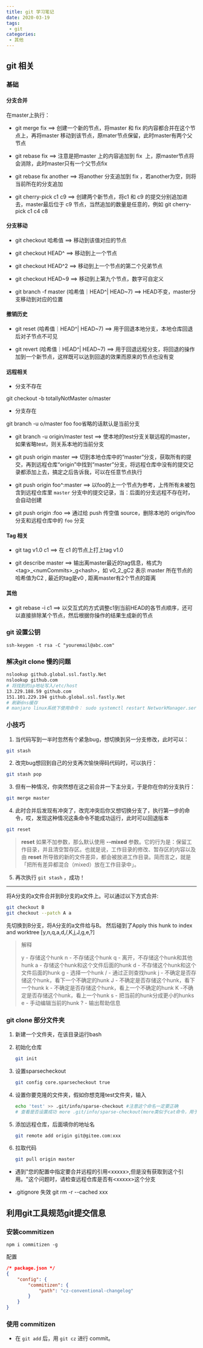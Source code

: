 ```yaml
---
title: git 学习笔记
date: 2020-03-19
tags:
 - git
categories:
 - 其他
---
```


## git 相关

### 基础

#### 分支合并

在master上执行：

- git merge fix ==> 创建一个新的节点，将master 和 fix 的内容都合并在这个节点上，再将master 移动到该节点，原mater节点保留，此时master有两个父节点

- git rebase fix ==> 注意是把master 上的内容追加到 fix  上，原master节点将会消除，此时master只有一个父节点fix
- git rebase fix another ==>  将another  分支追加到 fix ，若another为空，则将当前所在的分支追加
- git cherry-pick c1 c9 ==> 创建两个新节点，将c1 和 c9 的提交分别追加进去，master最后位于 c9 节点，当然追加的数量是任意的，例如 git cherry-pick c1 c4 c8

#### 分支移动

- git checkout 哈希值  ==> 移动到该值对应的节点

- git checkout HEAD^ ==> 移动到上一个节点

- git checkout HEAD^2 ==> 移动到上一个节点的第二个兄弟节点

- git checkout HEAD~9 ==> 移动到上第九个节点，数字可自定义

- git branch -f master (哈希值｜HEAD^| HEAD~7) ==> HEAD不变，master分支移动到对应的位置

#### 撤销历史

- git reset  (哈希值｜HEAD^| HEAD~7)  ==> 用于回退本地分支，本地仓库回退后对子节点不可见

- git revert  (哈希值｜HEAD^| HEAD~7)  ==> 用于回退远程分支，将回退的操作加到一个新节点，这样既可以达到回退的效果而原来的节点也没有变

#### 远程相关

- 分支不存在

git checkout -b totallyNotMaster o/master

- 分支存在

git branch -u o/master foo   foo省略的话默认是当前分支

- git branch -u origin/master test ==> 使本地的test分支关联远程的master，如果省略test，则关系本地的当前分支

- git push origin master ==> 切到本地仓库中的“master”分支，获取所有的提交，再到远程仓库“origin”中找到“master”分支，将远程仓库中没有的提交记录都添加上去，搞定之后告诉我，可以在任意节点执行

- git push origin foo^:master ==> 以foo的上一个节点为参考，上传所有未被包含到远程仓库里 `master` 分支中的提交记录，当：后面的分支远程不存在时，会自动创建

- git push origin :foo ==> 通过给 push 传空值 source，删除本地的 origin/foo 分支和远程仓库中的 `foo` 分支

#### Tag 相关

- git tag v1.0 c1 ==> 在 c1 的节点上打上tag v1.0

- git describe master ==>  输出离master最近的tag信息，格式为\<tag>_\<numCommits>_g\<hash>，如 v0_2_gC2 表示 master 所在节点的哈希值为C2 , 最近的tag是v0 , 距离master有2个节点的距离

#### 其他

- git rebase -i c1  ==> 以交互式的方式调整c1到当前HEAD的各节点顺序，还可以直接排除某个节点，然后根据你操作的结果生成新的节点


### git 设置公钥

`ssh-keygen -t rsa -C "youremail@abc.com"`

### 解决git clone 慢的问题

```bash
nslookup github.global.ssl.fastly.Net
nslookup github.com
# 将找到的ip地址写入/etc/host
13.229.188.59 github.com
151.101.229.194 github.global.ssl.fastly.Net
# 刷新dns缓存
# manjaro linux系统下使用命令： sudo systemctl restart NetworkManager.service
```

### 小技巧

1. 当代码写到一半时忽然有个紧急bug，想切换到另一分支修改，此时可以：

```bash
git stash
```

2. 改完bug想回到自己的分支再次愉快得码代码时，可以执行：

```bash
git stash pop
```

3. 但有一种情况，你突然想在这之前合并一下主分支，于是你在你的分支执行：

```bash
git merge master
```

4. 此时合并后发现有冲突了，改完冲突后你又想切换分支了，执行第一步的命令，哎，发现这种情况这条命令不能成功运行，此时可以回退版本

```bash
git reset
```

> **reset** 如果不加参数，那么默认使用 **--mixed** 参数。它的行为是：保留工作目录，并且清空暂存区。也就是说，工作目录的修改、暂存区的内容以及由 **reset** 所导致的新的文件差异，都会被放进工作目录。简而言之，就是「把所有差异都混合（mixed）放在工作目录中」。

5. 再次执行 `git stash` ，成功！

----------

将A分支的a文件合并到B分支的a文件上。可以通过以下方式合并:

```bash
git checkout B
git checkout --patch A a
```

先切换到B分支，将A分支的a文件给与B。
然后碰到了Apply this hunk to index and worktree [y,n,q,a,d,/,K,j,J,g,e,?]

> 解释
>
> y - 存储这个hunk
> n - 不存储这个hunk
> q - 离开，不存储这个hunk和其他hunk
> a - 存储这个hunk和这个文件后面的hunk
> d - 不存储这个hunk和这个文件后面的hunk
> g - 选择一个hunk
> / - 通过正则查找hunk
> j - 不确定是否存储这个hunk，看下一个不确定的hunk
> J - 不确定是否存储这个hunk，看下一个hunk
> k - 不确定是否存储这个hunk，看上一个不确定的hunk
> K -不确定是否存储这个hunk，看上一个hunk
> s - 把当前的hunk分成更小的hunks
> e - 手动编辑当前的hunk
> ? - 输出帮助信息

### git clone 部分文件夹

1. 新建一个文件夹，在该目录运行bash

2. 初始化仓库

   ```bash
   git init
   ```

3. 设置sparsecheckout

   ```bash
   git config core.sparsecheckout true
   ```

4. 设置你要克隆的文件夹，假如你想克隆test文件夹，输入

   ```bash
   echo 'test' >> .git/info/sparse-checkout #注意这个命名一定要正确
   # 查看是否设置成功 more .git/info/sparse-checkout(more类似于cat命令，用于查看
   ```

5. 添加远程仓库，后面填你的地址名

   ```bash
   git remote add origin git@gitee.com:xxx
   ```

6. 拉取代码

   ```bash
   git pull origin master
   ```

- 遇到"您的配置中指定要合并远程的引用\<xxxxx>,但是没有获取到这个引用。"这个问题时，请检查远程仓库是否有\<xxxxx>这个分支

- .gitignore 失效
git rm -r --cached xxx



## 利用git工具规范git提交信息

### 安装commitizen

```shell
npm i commitizen -g
```

配置

```json
/* package.json */
{
    "config": {
        "commitizen": {
            "path": "cz-conventional-changelog"
        }
    }
}
```

### 使用 commitizen

- 在 `git add` 后，用 `git cz` 进行 commit。